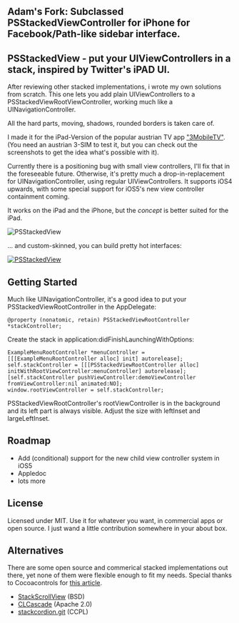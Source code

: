## Adam's Fork: Subclassed PSStackedViewController for iPhone for Facebook/Path-like sidebar interface.

## PSStackedView - put your UIViewControllers in a stack, inspired by Twitter's iPAD UI.

After reviewing other stacked implementations, i wrote my own solutions from scratch.
This one lets you add plain UIViewControllers to a PSStackedViewRootViewController, working much like a UINavigationController.

All the hard parts, moving, shadows, rounded borders is taken care of.

I made it for the iPad-Version of the popular austrian TV app ["3MobileTV"](http://itunes.apple.com/at/app/3mobiletv/id404154552?mt=8).
(You need an austrian 3-SIM to test it, but you can check out the screenshots to get the idea what's possible with it).

Currently there is a positioning bug with small view controllers, I'll fix that in the foreseeable future. Otherwise, it's pretty much a drop-in-replacement for UINavigationController, using regular UIViewControllers. It supports iOS4 upwards, with some special support for iOS5's new view controller containment coming.

It works on the iPad and the iPhone, but the _concept_ is better suited for the iPad.

![PSStackedView](http://f.cl.ly/items/2O1p18263a2Q27223R3h/Screen%20Shot%202011-11-01%20at%206.03.02%20PM.png)

... and custom-skinned, you can build pretty hot interfaces:

[![PSStackedView](http://f.cl.ly/items/2Z0w0D1P0y1h2N1V3d1t/mzl.svmxiutd.png)](http://itunes.apple.com/at/app/3mobiletv/id404154552?mt=8)

## Getting Started

Much like UINavigationController, it's a good idea to put your PSStackedViewRootController in the AppDelegate:

```objc
@property (nonatomic, retain) PSStackedViewRootController *stackController;
```

Create the stack in application:didFinishLaunchingWithOptions:

```objc
ExampleMenuRootController *menuController = [[[ExampleMenuRootController alloc] init] autorelease];
self.stackController = [[[PSStackedViewRootController alloc] initWithRootViewController:menuController] autorelease];
[self.stackController pushViewController:demoViewController fromViewController:nil animated:NO];
window.rootViewController = self.stackController;
```

PSStackedViewRootController's rootViewController is in the background and its left part is always visible. Adjust the size with leftInset and largeLeftInset.

## Roadmap
- Add (conditional) support for the new child view controller system in iOS5
- Appledoc
- lots more

## License
Licensed under MIT. Use it for whatever you want, in commercial apps or open source.
I just wand a little contribution somewhere in your about box.

## Alternatives
There are some open source and commerical stacked implementations out there, yet none of them were flexible enough to fit my needs.
Special thanks to Cocoacontrols for [this article](http://cocoacontrols.com/posts/how-to-build-the-twitter-ipad-user-experience).

* [StackScrollView](https://github.com/raweng/StackScrollView) (BSD)
* [CLCascade](https://github.com/creativelabs/CLCascade) (Apache 2.0)
* [stackcordion.git](https://github.com/openfinancedev/stackcordion.git) (CCPL)